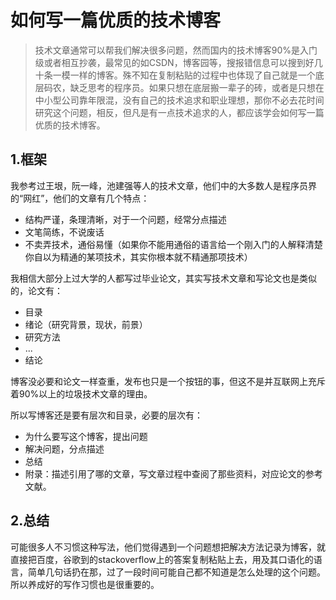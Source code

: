 # 如何写一篇优质的技术博客

> 技术文章通常可以帮我们解决很多问题，然而国内的技术博客90%是入门级或者相互抄袭，最常见的如CSDN，博客园等，搜报错信息可以搜到好几十条一模一样的博客。殊不知在复制粘贴的过程中也体现了自己就是一个底层码农，缺乏思考的程序员。如果只想在底层搬一辈子的砖，或者是只想在中小型公司靠年限混，没有自己的技术追求和职业理想，那你不必去花时间研究这个问题，相反，但凡是有一点技术追求的人，都应该学会如何写一篇优质的技术博客。

## 1.框架

我参考过王垠，阮一峰，池建强等人的技术文章，他们中的大多数人是程序员界的“网红”，他们的文章有几个特点：

- 结构严谨，条理清晰，对于一个问题，经常分点描述
- 文笔简练，不说废话
- 不卖弄技术，通俗易懂（如果你不能用通俗的语言给一个刚入门的人解释清楚你自以为精通的某项技术，其实你根本就不精通那项技术）

我相信大部分上过大学的人都写过毕业论文，其实写技术文章和写论文也是类似的，论文有：

- 目录
- 绪论（研究背景，现状，前景）
- 研究方法
- ...
- 结论

博客没必要和论文一样查重，发布也只是一个按钮的事，但这不是并互联网上充斥着90%以上的垃圾技术文章的理由。

所以写博客还是要有层次和目录，必要的层次有：

- 为什么要写这个博客，提出问题
- 解决问题，分点描述
- 总结
- 附录：描述引用了哪的文章，写文章过程中查阅了那些资料，对应论文的参考文献。

## 2.总结

可能很多人不习惯这种写法，他们觉得遇到一个问题想把解决方法记录为博客，就直接把百度，谷歌到的stackoverflow上的答案复制粘贴上去，用及其口语化的语言，简单几句话扔在那，过了一段时间可能自己都不知道是怎么处理的这个问题。所以养成好的写作习惯也是很重要的。